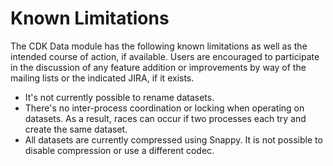 # Known Limitations

The CDK Data module has the following known limitations as well as the intended
course of action, if available. Users are encouraged to participate in the
discussion of any feature addition or improvements by way of the mailing lists
or the indicated JIRA, if it exists.

* It's not currently possible to rename datasets.
* There's no inter-process coordination or locking when operating on datasets.
  As a result, races can occur if two processes each try and create the same
  dataset.
* All datasets are currently compressed using Snappy. It is not possible to disable
  compression or use a different codec.
